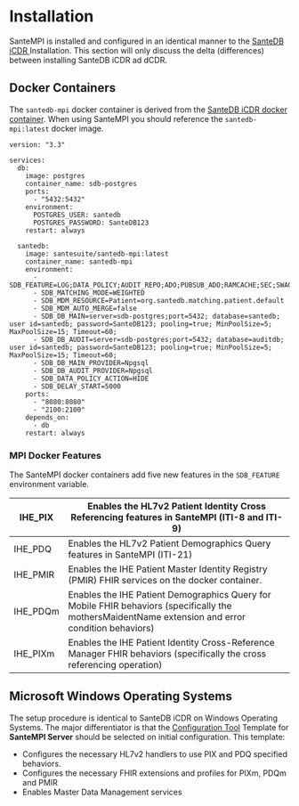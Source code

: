 # Installation

SanteMPI is installed and configured in an identical manner to the [SanteDB iCDR ](../installation/installation/)Installation. This section will only discuss the delta (differences) between installing SanteDB iCDR ad dCDR.

## Docker Containers

The `santedb-mpi` docker container is derived from the [SanteDB iCDR docker container](../installation/installation/santedb-server/installation-using-appliances/docker-containers/#santempi-application). When using SanteMPI you should reference the `santedb-mpi:latest` docker image.

```
version: "3.3"

services:
  db:
    image: postgres
    container_name: sdb-postgres
    ports:
      - "5432:5432"
    environment:
      POSTGRES_USER: santedb
      POSTGRES_PASSWORD: SanteDB123
    restart: always

  santedb:
    image: santesuite/santedb-mpi:latest
    container_name: santedb-mpi
    environment:
      - SDB_FEATURE=LOG;DATA_POLICY;AUDIT_REPO;ADO;PUBSUB_ADO;RAMCACHE;SEC;SWAGGER;OPENID;FHIR;HL7;HDSI;AMI;BIS;MDM;MATCHING;IHE_PIXM;IHE_PDQM;IHE_PMIR;IHE_PIX;IHE_PDQ
      - SDB_MATCHING_MODE=WEIGHTED
      - SDB_MDM_RESOURCE=Patient=org.santedb.matching.patient.default
      - SDB_MDM_AUTO_MERGE=false
      - SDB_DB_MAIN=server=sdb-postgres;port=5432; database=santedb; user id=santedb; password=SanteDB123; pooling=true; MinPoolSize=5; MaxPoolSize=15; Timeout=60;
      - SDB_DB_AUDIT=server=sdb-postgres;port=5432; database=auditdb; user id=santedb; password=SanteDB123; pooling=true; MinPoolSize=5; MaxPoolSize=15; Timeout=60;
      - SDB_DB_MAIN_PROVIDER=Npgsql
      - SDB_DB_AUDIT_PROVIDER=Npgsql
      - SDB_DATA_POLICY_ACTION=HIDE
      - SDB_DELAY_START=5000
    ports:
      - "8080:8080"
      - "2100:2100"
    depends_on:
      - db
    restart: always
```

### MPI Docker Features

The SanteMPI docker containers add five new features in the `SDB_FEATURE` environment variable.

| IHE\_PIX  | Enables the HL7v2 Patient Identity Cross Referencing features in SanteMPI (ITI-8 and ITI-9)                                                        |
| --------- | -------------------------------------------------------------------------------------------------------------------------------------------------- |
| IHE\_PDQ  | Enables the HL7v2 Patient Demographics Query features in SanteMPI (ITI-21)                                                                         |
| IHE\_PMIR | Enables the IHE Patient Master Identity Registry (PMIR) FHIR services on the docker container.                                                     |
| IHE\_PDQm | Enables the IHE Patient Demographics Query for Mobile FHIR behaviors (specifically the mothersMaidentName extension and error condition behaviors) |
| IHE\_PIXm | Enables the IHE Patient Identity Cross-Reference Manager FHIR behaviors (specifically the cross referencing operation)                             |

## Microsoft Windows Operating Systems

The setup procedure is identical to SanteDB iCDR on Windows Operating Systems. The major differentiator is that the [Configuration Tool](../operations/server-administration/configuration-tool/#template) Template for **SanteMPI Server** should be selected on initial configuration. This template:

* Configures the necessary HL7v2 handlers to use PIX and PDQ specified behaviors.
* Configures the necessary FHIR extensions and profiles for PIXm, PDQm and PMIR
* Enables Master Data Management services
